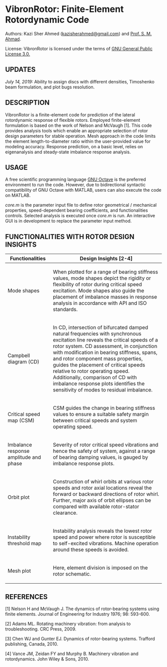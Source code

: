 # VibronRotor: Finite-Element Rotordynamic Code
Authors: Kazi Sher Ahmed (kazisherahmed@gmail.com) and [Prof. S. M. Ahmad]( https://www.giki.edu.pk/Faculty/Professor-S-M-Ahmad).

License: VibronRotor is licensed under the terms of [GNU General Public License 3.0.]( https://www.gnu.org/licenses/gpl-3.0.txt)

## UPDATES
*July 14, 2019:* Ability to assign discs with different densities, Timoshenko beam formulation, and plot bugs resolution.

## DESCRIPTION
VibronRotor is a finite-element code for prediction of the lateral rotordynamic response of flexible rotors. Employed finite-element formulation is based on the work of Nelson and McVaugh [1]. This code provides analysis tools which enable an appropriate selection of rotor design parameters for stable operation. Mesh approach in the code limits the element length-to-diameter ratio within the user-provided value for modeling accuracy. Response prediction, on a basic level, relies on eigenanalysis and steady-state imbalance response analysis. 

## USAGE
A free scientific programming language [GNU Octave](https://www.gnu.org/software/octave/#install) is the preferred environment to run the code. However, due to bidirectional syntactic compatibility of GNU Octave with MATLAB, users can also execute the code on MATLAB.

*core.m* is the parameter input file to define rotor geometrical / mechanical properties, speed-dependent bearing coefficients, and functionalities controls. Selected analysis is executed once *core.m* is run. An interactive GUI is in development to replace the parameter input method.

## FUNCTIONALITIES WITH ROTOR DESIGN INSIGHTS

| Functionalities | Design Insights [2-4] |
| ------------------ |:----------:| 
| Mode shapes | <p align="left"> When plotted for a range of bearing stiffness values, mode shapes depict the rigidity or flexibility of rotor during critical speed excitation. Mode shapes also guide the placement of imbalance masses in response analysis in accordance with API and ISO standards. |
| Campbell diagram (CD) | <p align="left"> In CD, intersection of bifurcated damped natural frequencies with synchronous excitation line reveals the critical speeds of a rotor system. CD assessment, in conjunction with modification in bearing stiffness, spans, and rotor component mass properties, guides the placement of critical speeds relative to rotor operating speed. Additionally, comparison of CD with imbalance response plots identifies the sensitivity of modes to residual imbalance. |
| Critical speed map (CSM) | <p align="left"> CSM guides the change in bearing stiffness values to ensure a suitable safety margin between critical speeds and system operating speed. |
| Imbalance response amplitude and phase | <p align="left"> Severity of rotor critical speed vibrations and hence the safety of system, against a range of bearing damping values, is gauged by imbalance response plots. |
| Orbit plot | <p align="left"> Construction of whirl orbits at various rotor speeds and rotor axial locations reveal the forward or backward directions of rotor whirl. Further, major axis of orbit ellipses can be compared with available rotor-stator clearance. |
| Instability threshold map | <p align="left"> Instability analysis reveals the lowest rotor speed and power where rotor is susceptible to self-excited vibrations. Machine operation around these speeds is avoided. |
| Mesh plot | <p align="left"> Here,  element division is imposed on the rotor schematic. | 

## REFERENCES
[1] Nelson H and McVaugh J. The dynamics of rotor-bearing systems using finite elements. Journal of Engineering for Industry 1976; 98: 593-600.

[2] Adams ML. Rotating machinery vibration: from analysis to troubleshooting. CRC Press, 2009.

[3] Chen WJ and Gunter EJ. Dynamics of rotor-bearing systems. Trafford publishing, Canada, 2010.

[4] Vance JM, Zeidan FY and Murphy B. Machinery vibration and rotordynamics. John Wiley & Sons, 2010.
